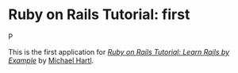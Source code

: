 # Ruby on Rails Tutorial: first


P

This is the first application for
[*Ruby on Rails Tutorial: Learn Rails by Example*](http://railstutorial.org/)
by [Michael Hartl](http://michaelhartl.com/).